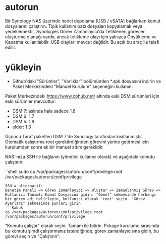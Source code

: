 # autorun
Bir Synology NAS üzerinde harici depolama (USB / eSATA) bağlarken komut dosyalarını çalıştırın. Tipik kullanım bazı dosyaları kopyalamak veya yedeklemektir. 
Synologies Görev Zamanlayıcı'da Tetiklenen görevler oluşturma olanağı vardır, ancak tetikleme olayı için yalnızca Önyükleme ve Kapatma kullanılabilir. USB olayları mevcut değildir. Bu açık bu araç ile telafi edilir.  

# yükleyin
* Github'daki "Sürümler", "Varlıklar" bölümünden *.spk dosyasını indirin ve Paket Merkezindeki "Manuel Kurulum" seçeneğini kullanın.

Paket Merkezindeki https://www.cphub.net/ altında eski DSM sürümleri için eski sürümler mevcuttur:
* DSM 7: aslında hala sadece 1.8
* DSM 6: 1.7
* DSM 5: 1.6
* elder: 1.3

Üçüncü Taraf paketleri DSM 7'de Synology tarafından kısıtlanmıştır. Otomatik çalıştırma root gerektirdiğinden 
görevini yerine getirmesi için kurulumdan sonra ek bir manuel adım gereklidir.

NAS'ınıza SSH ile bağlanın (yönetici kullanıcı olarak) ve aşağıdaki komutu çalıştırın:

``shell
sudo cp /var/packages/autorun/conf/privilege.root /var/packages/autorun/conf/privilege
```
SSH'a alternatif: 
Denetim Paneli => Görev Zamanlayıcı => Oluştur => Zamanlanmış Görev => Kullanıcı Tanımlı Komut Dosyasına gidin. "Genel" sekmesinde herhangi bir görev adı belirleyin, kullanıcı olarak 'root' seçin. "Görev Ayarları" sekmesinde şunları girin  
```Kabuk
cp /var/packages/autorun/conf/privilege.root /var/packages/autorun/conf/privilege
```
"Komutu çalıştır" olarak seçin. Tamam ile bitirin. Pckage kurulumu sırasında bu komutu şimdi çalıştırmanız istendiğinde, görev zamanlayıcısına gidin, bu görevi seçin ve "Çalıştırın". 

